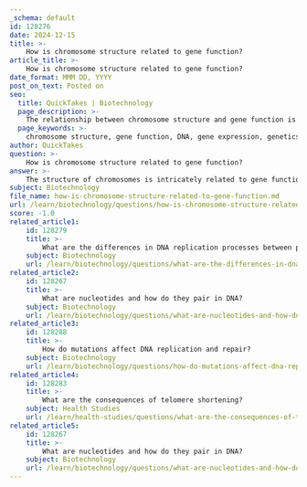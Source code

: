 ```yaml
---
_schema: default
id: 128276
date: 2024-12-15
title: >-
    How is chromosome structure related to gene function?
article_title: >-
    How is chromosome structure related to gene function?
date_format: MMM DD, YYYY
post_on_text: Posted on
seo:
  title: QuickTakes | Biotechnology
  page_description: >-
    The relationship between chromosome structure and gene function is crucial for understanding genetics, gene expression, and the regulation of traits.
  page_keywords: >-
    chromosome structure, gene function, DNA, gene expression, genetics, inheritance, spatial organization, chromatin, regulatory elements, phenotypes, diseases, developmental biology
author: QuickTakes
question: >-
    How is chromosome structure related to gene function?
answer: >-
    The structure of chromosomes is intricately related to gene function, as chromosomes serve as the carriers of genes, which are segments of DNA that contain the instructions necessary for the development and functioning of an organism. Understanding this relationship is crucial for studying genetics, inheritance, and the expression of traits.\n\nChromosomes are composed of DNA and proteins, and they organize genes in a way that influences their expression. The spatial organization of chromosomes within the nucleus can affect how genes are regulated and expressed. For instance, the three-dimensional conformation of chromatin (the complex of DNA and proteins) plays a significant role in gene expression. Changes in chromatin structure can lead to alterations in gene activity, impacting phenotypes and potentially contributing to diseases.\n\nMoreover, the arrangement of genes on chromosomes can influence their interactions with regulatory elements, which are necessary for the proper expression of those genes. For example, certain genes may be located near enhancers or silencers that can enhance or inhibit their expression, respectively. This spatial relationship is essential for the precise regulation of gene activity during various biological processes, including development and response to environmental changes.\n\nIn summary, the structure of chromosomes not only provides a framework for organizing genes but also plays a critical role in regulating gene expression and function. Understanding these dynamics is vital for insights into genetics, developmental biology, and the mechanisms underlying various diseases.
subject: Biotechnology
file_name: how-is-chromosome-structure-related-to-gene-function.md
url: /learn/biotechnology/questions/how-is-chromosome-structure-related-to-gene-function
score: -1.0
related_article1:
    id: 128279
    title: >-
        What are the differences in DNA replication processes between prokaryotic and eukaryotic cells?
    subject: Biotechnology
    url: /learn/biotechnology/questions/what-are-the-differences-in-dna-replication-processes-between-prokaryotic-and-eukaryotic-cells
related_article2:
    id: 128267
    title: >-
        What are nucleotides and how do they pair in DNA?
    subject: Biotechnology
    url: /learn/biotechnology/questions/what-are-nucleotides-and-how-do-they-pair-in-dna
related_article3:
    id: 128288
    title: >-
        How do mutations affect DNA replication and repair?
    subject: Biotechnology
    url: /learn/biotechnology/questions/how-do-mutations-affect-dna-replication-and-repair
related_article4:
    id: 128283
    title: >-
        What are the consequences of telomere shortening?
    subject: Health Studies
    url: /learn/health-studies/questions/what-are-the-consequences-of-telomere-shortening
related_article5:
    id: 128267
    title: >-
        What are nucleotides and how do they pair in DNA?
    subject: Biotechnology
    url: /learn/biotechnology/questions/what-are-nucleotides-and-how-do-they-pair-in-dna
---
```


&nbsp;